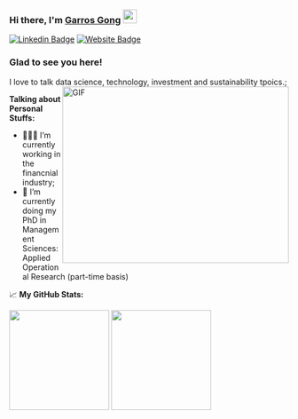 ### Hi there, I'm <a href="https://gkassym.netlify.app" target="_blank">Garros Gong</a> <img src="https://media.giphy.com/media/hvRJCLFzcasrR4ia7z/giphy.gif" width="25px">

[![Linkedin Badge](https://img.shields.io/badge/-LinkedIn-0e76a8?style=flat-square&logo=Linkedin&logoColor=white)](https://www.linkedin.com/in/garros-gong)
[![Website Badge](https://img.shields.io/badge/Website-3b5998?style=flat-square&logo=google-chrome&logoColor=white)](https://scholar.google.com/citations?user=uwfuukUAAAAJ&hl)

### Glad to see you here! &nbsp;

I love to talk data science, technology, investment and sustainability tpoics.; <img align="right" alt="GIF" src="https://github.com/Gapur/Gapur/blob/master/coding.gif?raw=true" width="408" height="318" />

**Talking about Personal Stuffs:**

- 👨🏻‍💻 I’m currently working in the financnial industry;
- 🚀 I’m currently doing my PhD in Management Sciences: Applied Operational Research (part-time basis)

📈 **My GitHub Stats:**
<p>
  <img height="180em" src="https://github-readme-stats.vercel.app/api?username=garrosgong-code&show_icons=true&hide_border=true&&count_private=true&include_all_commits=true" />
  <img height="180em" src="https://github-readme-stats.vercel.app/api/top-langs/?username=garrosgong-code&exclude_repo=KNN-Image-Classification&show_icons=true&hide_border=true&layout=compact&langs_count=8"/>
</p>

